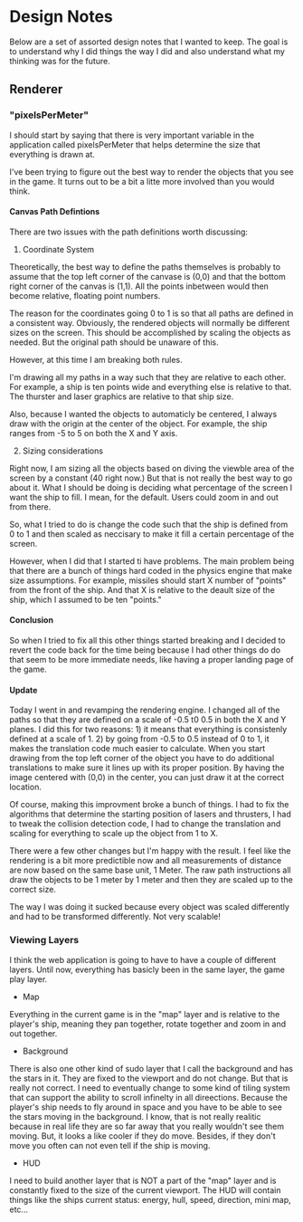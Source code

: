 # Design Notes

Below are a set of assorted design notes that I wanted to keep. The goal is to understand why I did things the way I did and also understand what my thinking was for the future.

## Renderer

### "pixelsPerMeter"

I should start by saying that there is very important variable in the application called pixelsPerMeter that helps determine the size that everything is drawn at.

I've been trying to figure out the best way to render the objects that you see in the game. It turns out to be a bit a litte more involved than you would think.

#### Canvas Path Defintions

There are two issues with the path definitions worth discussing:

1. Coordinate System

Theoretically, the best way to define the paths themselves is probably to assume that the top left corner of the canvase is (0,0) and that the bottom right corner of the canvas is (1,1). All the points inbetween would then become relative, floating point numbers.

The reason for the coordinates going 0 to 1 is so that all paths are defined in a consistent way. Obviously, the rendered objects will normally be different sizes on the screen. This should be accomplished by scaling the objects as needed. But the original path should be unaware of this.

However, at this time I am breaking both rules.

I'm drawing all my paths in a way such that they are relative to each other. For example, a ship is ten points wide and everything else is relative to that. The thurster and laser graphics are relative to that ship size.

Also, because I wanted the objects to automaticly be centered, I always draw with the origin at the center of the object. For example, the ship ranges from -5 to 5 on both the X and Y axis.

2. Sizing considerations

Right now, I am sizing all the objects based on diving the viewble area of the screen by a constant (40 right now.) But that is not really the best way to go about it. What I should be doing is deciding what percentage of the screen I want the ship to fill. I mean, for the default. Users could zoom in and out from there.

So, what I tried to do is change the code such that the ship is defined from 0 to 1 and then scaled as neccisary to make it fill a certain percentage of the screen.

However, when I did that I started ti have problems. The main problem being that there are a bunch of things hard coded in the physics engine that make size assumptions. For example, missiles should start X number of "points" from the front of the ship. And that X is relative to the deault size of the ship, which I assumed to be ten "points."

#### Conclusion

So when I tried to fix all this other things started breaking and I decided to revert the code back for the time being because I had other things do do that seem to be more immediate needs, like having a proper landing page of the game.

#### Update

Today I went in and revamping the rendering engine. I changed all of the paths so that they are defined on a scale of -0.5 t0 0.5 in both the X and Y planes. I did this for two reasons: 1) it means that everything is consistenly defined at a scale of 1. 2) by going from -0.5 to 0.5 instead of 0 to 1, it makes the translation code much easier to calculate. When you start drawing from the top left corner of the object you have to do additional translations to make sure it lines up with its proper position. By having the image centered with (0,0) in the center, you can just draw it at the correct location.

Of course, making this improvment broke a bunch of things. I had to fix the algorithms that determine the starting position of lasers and thrusters, I had to tweak the collision detection code, I had to change the translation and scaling for everything to scale up the object from 1 to X.

There were a few other changes but I'm happy with the result. I feel like the rendering is a bit more predictible now and all measurements of distance are now based on the same base unit, 1 Meter. The raw path instructions all draw the objects to be 1 meter by 1 meter and then they are scaled up to the correct size.

The way I was doing it sucked because every object was scaled differently and had to be transformed differently. Not very scalable!

### Viewing Layers

I think the web application is going to have to have a couple of different layers. Until now, everything has basicly been in the same layer, the game play layer.

* Map

Everything in the current game is in the "map" layer and is relative to the player's ship, meaning they pan together, rotate together and zoom in and out together.

* Background

There is also one other kind of sudo layer that I call the background and has the stars in it. They are fixed to the viewport and do not change. But that is really not correct. I need to eventually change to some kind of tiling system that can support the ability to scroll infinelty in all direections. Because the player's ship needs to fly around in space and you have to be able to see the stars moving in the background. I know, that is not really realitic because in real life they are so far away that you really wouldn't see them moving. But, it looks a like cooler if they do move. Besides, if they don't move you often can not even tell if the ship is moving.

* HUD

I need to build another layer that is NOT a part of the "map" layer and is constantly fixed to the size of the current viewport. The HUD will contain things like the ships current status: energy, hull, speed, direction, mini map, etc...
